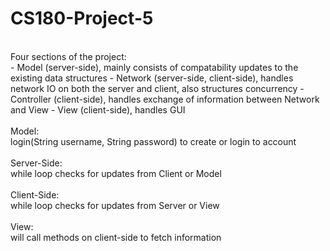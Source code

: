 # CS180-Project-5
<br>
Four sections of the project:
<br>
- Model (server-side), mainly consists of compatability updates to the existing data structures
- Network (server-side, client-side), handles network IO on both the server and client, also structures concurrency
- Controller (client-side), handles exchange of information between Network and View
- View (client-side), handles GUI
<br>
<br>
Model:
<br>
login(String username, String password) to create or login to account
<br>
<br>
Server-Side:
<br>
while loop checks for updates from Client or Model
<br>
<br>
Client-Side:
<br>
while loop checks for updates from Server or View
<br>
<br>
View:
<br>
will call methods on client-side to fetch information
<br>
